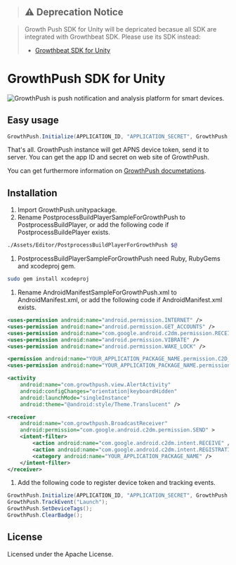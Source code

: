 > ## :warning: Deprecation Notice

> Growth Push SDK for Unity will be depricated becasue all SDK are integrated with Growthbeat SDK. Please use its SDK instead:
> * [Growthbeat SDK for Unity](https://github.com/SIROK/growthbeat-unity)

GrowthPush SDK for Unity
==================

![GrowthPush](https://growthpush.com/) is push notification and analysis platform for smart devices.

## Easy usage

```cs
GrowthPush.Initialize(APPLICATION_ID, "APPLICATION_SECRET", GrowthPush.Environment.Development, true, "SENDER_ID");
```

That's all. GrowthPush instance will get APNS device token, send it to server. You can get the app ID and secret on web site of GrowthPush. 

You can get furthermore information on [GrowthPush documetations](https://growthpush.com/documents).

## Installation

1. Import GrowthPush.unitypackage.
1. Rename PostprocessBuildPlayerSampleForGrowthPush to PostprocessBuildPlayer, or add the following code if PostprocessBuildePlayer exists.

  ```bash
  ./Assets/Editor/PostprocessBuildPlayerForGrowthPush $@
  ```
  
1. PostprocessBuildPlayerSampleForGrowthPush need Ruby, RubyGems and xcodeproj gem.

  ```bash
  sudo gem install xcodeproj
  ```

1. Rename AndroidManifestSampleForGrowthPush.xml to AndroidManifest.xml, or add the following code if AndroidManifest.xml exists.

  ```xml
  <uses-permission android:name="android.permission.INTERNET" />
  <uses-permission android:name="android.permission.GET_ACCOUNTS" />
  <uses-permission android:name="com.google.android.c2dm.permission.RECEIVE" />
  <uses-permission android:name="android.permission.VIBRATE" />
  <uses-permission android:name="android.permission.WAKE_LOCK" />
  
  <permission android:name="YOUR_APPLICATION_PACKAGE_NAME.permission.C2D_MESSAGE" android:protectionLevel="signature" />
  <uses-permission android:name="YOUR_APPLICATION_PACKAGE_NAME.permission.C2D_MESSAGE" />
  ```

  ```xml
  <activity
      android:name="com.growthpush.view.AlertActivity"
      android:configChanges="orientation|keyboardHidden"
      android:launchMode="singleInstance"
      android:theme="@android:style/Theme.Translucent" />
  
  <receiver
      android:name="com.growthpush.BroadcastReceiver"
      android:permission="com.google.android.c2dm.permission.SEND" >
      <intent-filter>
          <action android:name="com.google.android.c2dm.intent.RECEIVE" />
          <action android:name="com.google.android.c2dm.intent.REGISTRATION" />
          <category android:name="YOUR_APPLICATION_PACKAGE_NAME" />
      </intent-filter>
  </receiver>
  ```

1. Add the following code to register device token and tracking events.

  ```cs
  GrowthPush.Initialize(APPLICATION_ID, "APPLICATION_SECRET", GrowthPush.Environment.Development, true, "SENDER_ID");
  GrowthPush.TrackEvent("Launch");
  GrowthPush.SetDeviceTags();
  GrowthPush.ClearBadge();
  ```

## License

Licensed under the Apache License.
